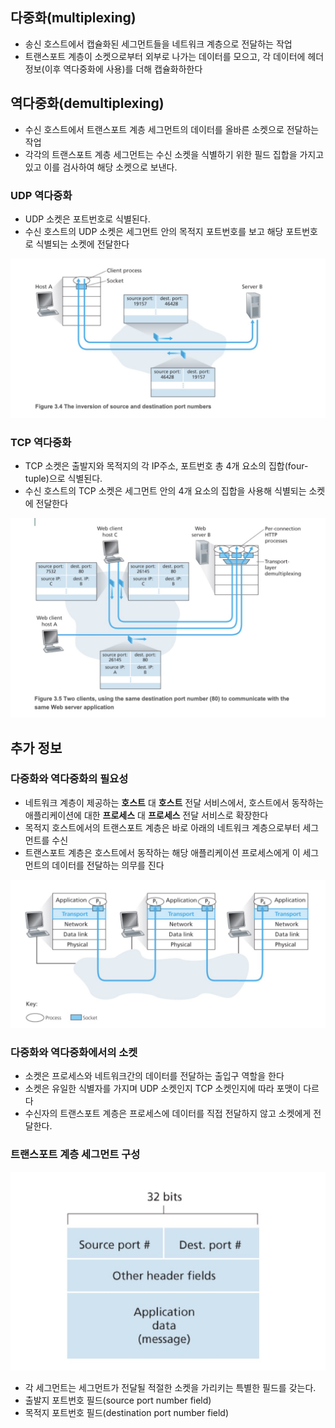 ## 다중화(multiplexing)
- 송신 호스트에서 캡슐화된 세그먼트들을 네트워크 계층으로 전달하는 작업
- 트랜스포트 계층이 소켓으로부터 외부로 나가는 데이터를 모으고, 각 데이터에 헤더 정보(이후 역다중화에 사용)를 더해 캡슐화하한다

## 역다중화(demultiplexing)
- 수신 호스트에서 트랜스포트 계층 세그먼트의 데이터를 올바른 소켓으로 전달하는 작업
- 각각의 트랜스포트 계층 세그먼트는 수신 소켓을 식별하기 위한 필드 집합을 가지고 있고 이를 검사하여 해당 소켓으로 보낸다.

### UDP 역다중화
- UDP 소켓은 포트번호로 식별된다.
- 수신 호스트의 UDP 소켓은 세그먼트 안의 목적지 포트번호를 보고 해당 포트번호로 식별되는 소켓에 전달한다

![udp_multiplexing_demultiplexing](./images/udp_multiplexing_demultiplexing.jpg)

### TCP 역다중화
- TCP 소켓은 출발지와 목적지의 각 IP주소, 포트번호 총 4개 요소의 집합(four-tuple)으로 식별된다.
- 수신 호스트의 TCP 소켓은 세그먼트 안의 4개 요소의 집합을 사용해 식별되는 소켓에 전달한다

![tcp_multiplexing_demultiplexing](./images/tcp_multiplexing_demultiplexing.jpg)

## 추가 정보
### 다중화와 역다중화의 필요성
- 네트워크 계층이 제공하는 **호스트** 대 **호스트** 전달 서비스에서, 호스트에서 동작하는 애플리케이션에 대한 **프로세스** 대 **프로세스** 전달 서비스로 확장한다
- 목적지 호스트에서의 트랜스포트 계층은 바로 아래의 네트워크 계층으로부터 세그먼트를 수신
- 트랜스포트 계층은 호스트에서 동작하는 해당 애플리케이션 프로세스에게 이 세그먼트의 데이터를 전달하는 의무를 진다

![multiplexing_demultiplexing](./images/multiplexing_demultiplexing.jpg)

### 다중화와 역다중화에서의 소켓
- 소켓은 프로세스와 네트워크간의 데이터를 전달하는 출입구 역할을 한다
- 소켓은 유일한 식별자를 가지며 UDP 소켓인지 TCP 소켓인지에 따라 포맷이 다르다
- 수신자의 트랜스포트 계층은 프로세스에 데이터를 직접 전달하지 않고 소켓에게 전달한다.

### 트랜스포트 계층 세그먼트 구성
![transport_layer_segment](./images/transport_layer_segment.jpg)

- 각 세그먼트는 세그먼트가 전달될 적절한 소켓을 가리키는 특별한 필드를 갖는다.
- 출발지 포트번호 필드(source port number field)
- 목적지 포트번호 필드(destination port number field)